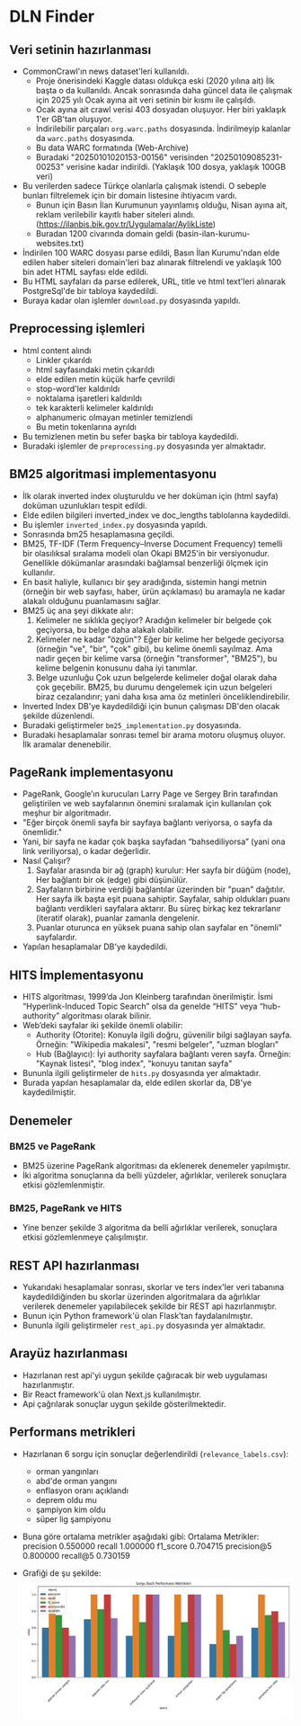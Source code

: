 # DLN Finder

## Veri setinin hazırlanması

- CommonCrawl'ın news dataset'leri kullanıldı.
  - Proje önerisindeki Kaggle datası oldukça eski (2020 yılına ait) İlk başta o da kullanıldı. Ancak sonrasında daha güncel data ile çalışmak için 2025 yılı Ocak ayına ait veri setinin bir kısmı ile çalışıldı.
  - Ocak ayına ait crawl verisi 403 dosyadan oluşuyor. Her biri yaklaşık 1'er GB'tan oluşuyor.
  - İndirilebilir parçaları `org.warc.paths` dosyasında. İndirilmeyip kalanlar da `warc.paths` dosyasında.
  - Bu data WARC formatında (Web-Archive)
  - Buradaki "20250101020153-00156" verisinden "20250109085231-00253" verisine kadar indirildi. (Yaklaşık 100 dosya, yaklaşık 100GB veri)
- Bu verilerden sadece Türkçe olanlarla çalışmak istendi. O sebeple bunları filtrelemek için bir domain listesine ihtiyacım vardı.
  - Bunun için Basın İlan Kurumunun yayınlamış olduğu, Nisan ayına ait, reklam verilebilir kayıtlı haber siteleri alındı. (https://ilanbis.bik.gov.tr/Uygulamalar/AylikListe)
  - Buradan 1200 civarında domain geldi (basin-ilan-kurumu-websites.txt) 
- İndirilen 100 WARC dosyası parse edildi, Basın İlan Kurumu'ndan elde edilen haber siteleri domain'leri baz alınarak filtrelendi ve yaklaşık 100 bin adet HTML sayfası elde edildi.
- Bu HTML sayfaları da parse edilerek, URL, title ve html text'leri alınarak PostgreSql'de bir tabloya kaydedildi.
- Buraya kadar olan işlemler `download.py` dosyasında yapıldı.

## Preprocessing işlemleri

- html content alındı
  - Linkler çıkarıldı
  - html sayfasındaki metin çıkarıldı
  - elde edilen metin küçük harfe çevrildi
  - stop-word'ler kaldırıldı
  - noktalama işaretleri kaldırıldı
  - tek karakterli kelimeler kaldırıldı
  - alphanumeric olmayan metinler temizlendi
  - Bu metin tokenlarına ayrıldı
- Bu temizlenen metin bu sefer başka bir tabloya kaydedildi.
- Buradaki işlemler de `preprocessing.py` dosyasında yer almaktadır.

## BM25 algoritmasi implementasyonu

- İlk olarak inverted index oluşturuldu ve her doküman için (html sayfa) doküman uzunlukları tespit edildi.
- Elde edilen bilgileri inverted_index ve doc_lengths tablolarına kaydedildi.
- Bu işlemler `inverted_index.py` dosyasında yapıldı.
- Sonrasında bm25 hesaplamasına geçildi.
- BM25, TF-IDF (Term Frequency–Inverse Document Frequency) temelli bir olasılıksal sıralama modeli olan Okapi BM25'in bir versiyonudur. Genellikle dökümanlar arasındaki bağlamsal benzerliği ölçmek için kullanılır.
- En basit haliyle, kullanıcı bir şey aradığında, sistemin hangi metnin (örneğin bir web sayfası, haber, ürün açıklaması) bu aramayla ne kadar alakalı olduğunu puanlamasını sağlar.
- BM25 üç ana şeyi dikkate alır:
  1. Kelimeler ne sıklıkla geçiyor?
      Aradığın kelimeler bir belgede çok geçiyorsa, bu belge daha alakalı olabilir.
  2. Kelimeler ne kadar "özgün"?
      Eğer bir kelime her belgede geçiyorsa (örneğin "ve", "bir", "çok" gibi), bu kelime önemli sayılmaz.
      Ama nadir geçen bir kelime varsa (örneğin "transformer", "BM25"), bu kelime belgenin konusunu daha iyi tanımlar.
  3. Belge uzunluğu
      Çok uzun belgelerde kelimeler doğal olarak daha çok geçebilir.
      BM25, bu durumu dengelemek için uzun belgeleri biraz cezalandırır; yani daha kısa ama öz metinleri önceliklendirebilir.
- Inverted Index DB'ye kaydedildiği için bunun çalışması DB'den olacak şekilde düzenlendi.
- Buradaki geliştirmeler `bm25_implementation.py` dosyasında.
- Buradaki hesaplamalar sonrası temel bir arama motoru oluşmuş oluyor. İlk aramalar denenebilir.

## PageRank implementasyonu

- PageRank, Google’ın kurucuları Larry Page ve Sergey Brin tarafından geliştirilen ve web sayfalarının önemini sıralamak için kullanılan çok meşhur bir algoritmadır.
- "Eğer birçok önemli sayfa bir sayfaya bağlantı veriyorsa, o sayfa da önemlidir."
- Yani, bir sayfa ne kadar çok başka sayfadan “bahsediliyorsa” (yani ona link veriliyorsa), o kadar değerlidir.
- Nasıl Çalışır?
  1. Sayfalar arasında bir ağ (graph) kurulur:
     Her sayfa bir düğüm (node),
     Her bağlantı bir ok (edge) gibi düşünülür.
  2. Sayfaların birbirine verdiği bağlantılar üzerinden bir "puan" dağıtılır.
     Her sayfa ilk başta eşit puana sahiptir.
     Sayfalar, sahip oldukları puanı bağlantı verdikleri sayfalara aktarır.
     Bu süreç birkaç kez tekrarlanır (iteratif olarak), puanlar zamanla dengelenir.
  3. Puanlar oturunca en yüksek puana sahip olan sayfalar en "önemli" sayfalardır.
- Yapılan hesaplamalar DB'ye kaydedildi.

## HITS İmplementasyonu

- HITS algoritması, 1999’da Jon Kleinberg tarafından önerilmiştir.
İsmi “Hyperlink-Induced Topic Search” olsa da genelde “HITS” veya “hub-authority” algoritması olarak bilinir.
- Web’deki sayfalar iki şekilde önemli olabilir:
  - Authority (Otorite):
    Konuyla ilgili doğru, güvenilir bilgi sağlayan sayfa.
    Örneğin: "Wikipedia makalesi", "resmi belgeler", "uzman blogları"
  - Hub (Bağlayıcı):
    İyi authority sayfalara bağlantı veren sayfa.
    Örneğin: "Kaynak listesi", "blog index", "konuyu tanıtan sayfa"
- Bununla ilgili geliştirmeler de `hits.py` dosyasında yer almaktadır.
- Burada yapılan hesaplamalar da, elde edilen skorlar da, DB'ye kaydedilmiştir.

## Denemeler

### BM25 ve PageRank

- BM25 üzerine PageRank algoritması da eklenerek denemeler yapılmıştır.
- İki algoritma sonuçlarına da belli yüzdeler, ağırlıklar, verilerek sonuçlara etkisi gözlemlenmiştir.

### BM25, PageRank ve HITS

- Yine benzer şekilde 3 algoritma da belli ağırlıklar verilerek, sonuçlara etkisi gözlemlenmeye çalışılmıştır.

## REST API hazırlanması

- Yukarıdaki hesaplamalar sonrası, skorlar ve ters index'ler veri tabanına kaydedildiğinden bu skorlar üzerinden algoritmalara da ağırlıklar verilerek denemeler yapılabilecek şekilde bir REST api hazırlanmıştır. 
- Bunun için Python framework'ü olan Flask'tan faydalanılmıştır.
- Bununla ilgili geliştirmeler `rest_api.py` dosyasında yer almaktadır.

## Arayüz hazırlanması

- Hazırlanan rest api'yi uygun şekilde çağıracak bir web uygulaması hazırlanmıştır.
- Bir React framework'ü olan Next.js kullanılmıştır.
- Api çağrılarak sonuçlar uygun şekilde gösterilmektedir.

## Performans metrikleri

- Hazırlanan 6 sorgu için sonuçlar değerlendirildi (`relevance_labels.csv`):
  - orman yangınları
  - abd'de orman yangını
  - enflasyon oranı açıklandı
  - deprem oldu mu
  - şampiyon kim oldu
  - süper lig şampiyonu

- Buna göre ortalama metrikler aşağıdaki gibi:
Ortalama Metrikler:
precision      0.550000
recall         1.000000
f1_score       0.704715
precision@5    0.800000
recall@5       0.730159

- Grafiği de şu şekilde:
![Performance Metrics](performance_metrics.png)

